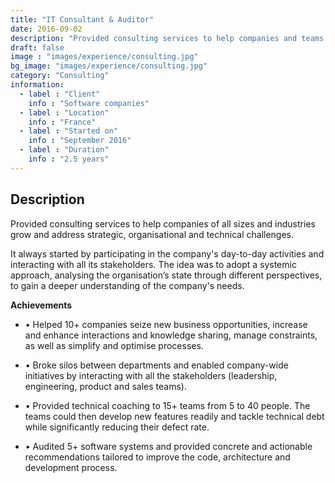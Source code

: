 ```yaml
---
title: "IT Consultant & Auditor"
date: 2016-09-02
description: "Provided consulting services to help companies and teams grow"
draft: false
image : "images/experience/consulting.jpg"
bg_image: "images/experience/consulting.jpg"
category: "Consulting"
information:
  - label : "Client"
    info : "Software companies"
  - label : "Location"
    info : "France"
  - label : "Started on"
    info : "September 2016"
  - label : "Duration"
    info : "2.5 years"
---
```


## Description

Provided consulting services to help companies of all sizes and industries grow and address strategic, organisational and technical challenges.

It always started by participating in the company's day-to-day activities and interacting with all its stakeholders. The idea was to adopt a systemic approach, analysing the organisation’s state through different perspectives, to gain a deeper understanding of the company's needs.

**Achievements**
- • Helped 10+ companies seize new business opportunities, increase and enhance interactions and knowledge sharing, manage constraints, as well as simplify and optimise processes.

- • Broke silos between departments and enabled company-wide initiatives by interacting with all the stakeholders (leadership, engineering, product and sales teams).
- • Provided technical coaching to 15+ teams from 5 to 40 people. The teams could then develop new features readily and tackle technical debt while significantly reducing their defect rate.
- • Audited 5+ software systems and provided concrete and actionable recommendations tailored to improve the code, architecture and development process.
